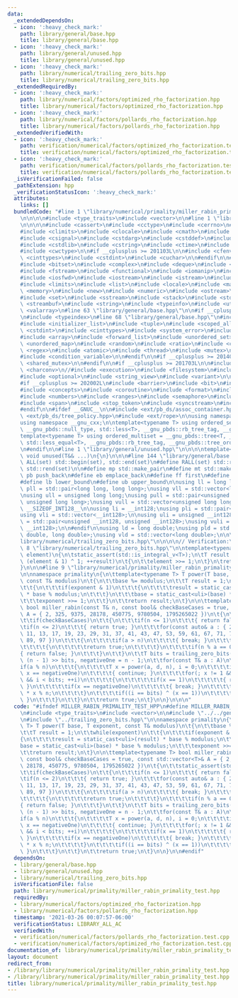 ```yaml
---
data:
  _extendedDependsOn:
  - icon: ':heavy_check_mark:'
    path: library/general/base.hpp
    title: library/general/base.hpp
  - icon: ':heavy_check_mark:'
    path: library/general/unused.hpp
    title: library/general/unused.hpp
  - icon: ':heavy_check_mark:'
    path: library/numerical/trailing_zero_bits.hpp
    title: library/numerical/trailing_zero_bits.hpp
  _extendedRequiredBy:
  - icon: ':heavy_check_mark:'
    path: library/numerical/factors/optimized_rho_factorization.hpp
    title: library/numerical/factors/optimized_rho_factorization.hpp
  - icon: ':heavy_check_mark:'
    path: library/numerical/factors/pollards_rho_factorization.hpp
    title: library/numerical/factors/pollards_rho_factorization.hpp
  _extendedVerifiedWith:
  - icon: ':heavy_check_mark:'
    path: verification/numerical/factors/optimized_rho_factorization.test.cpp
    title: verification/numerical/factors/optimized_rho_factorization.test.cpp
  - icon: ':heavy_check_mark:'
    path: verification/numerical/factors/pollards_rho_factorization.test.cpp
    title: verification/numerical/factors/pollards_rho_factorization.test.cpp
  _isVerificationFailed: false
  _pathExtension: hpp
  _verificationStatusIcon: ':heavy_check_mark:'
  attributes:
    links: []
  bundledCode: "#line 1 \"library/numerical/primality/miller_rabin_primality_test.hpp\"\
    \n\n\n\n#include <type_traits>\n#include <vector>\n\n#line 1 \"library/general/base.hpp\"\
    \n\n\n\n#include <cassert>\n#include <cctype>\n#include <cerrno>\n#include <cfloat>\n\
    #include <climits>\n#include <clocale>\n#include <cmath>\n#include <csetjmp>\n\
    #include <csignal>\n#include <cstdarg>\n#include <cstddef>\n#include <cstdio>\n\
    #include <cstdlib>\n#include <cstring>\n#include <ctime>\n#include <cwchar>\n\
    #include <cwctype>\n\n#if __cplusplus >= 201103L\n\n#include <cfenv>\n#include\
    \ <cinttypes>\n#include <cstdint>\n#include <cuchar>\n\n#endif\n\n#include <algorithm>\n\
    #include <bitset>\n#include <complex>\n#include <deque>\n#include <exception>\n\
    #include <fstream>\n#include <functional>\n#include <iomanip>\n#include <ios>\n\
    #include <iosfwd>\n#include <iostream>\n#include <istream>\n#include <iterator>\n\
    #include <limits>\n#include <list>\n#include <locale>\n#include <map>\n#include\
    \ <memory>\n#include <new>\n#include <numeric>\n#include <ostream>\n#include <queue>\n\
    #include <set>\n#include <sstream>\n#include <stack>\n#include <stdexcept>\n#include\
    \ <streambuf>\n#include <string>\n#include <typeinfo>\n#include <utility>\n#include\
    \ <valarray>\n#line 63 \"library/general/base.hpp\"\n\n#if __cplusplus >= 201103L\n\
    \n#include <typeindex>\n#line 68 \"library/general/base.hpp\"\n#include <chrono>\n\
    #include <initializer_list>\n#include <tuple>\n#include <scoped_allocator>\n#include\
    \ <cstdint>\n#include <cinttypes>\n#include <system_error>\n#include <cuchar>\n\
    #include <array>\n#include <forward_list>\n#include <unordered_set>\n#include\
    \ <unordered_map>\n#include <random>\n#include <ratio>\n#include <cfenv>\n#include\
    \ <regex>\n#include <atomic>\n#include <thread>\n#include <mutex>\n#include <future>\n\
    #include <condition_variable>\n\n#endif\n\n#if __cplusplus >= 201402L\n\n#include\
    \ <shared_mutex>\n\n#endif\n\n#if __cplusplus >= 201703L\n\n#include <any>\n#include\
    \ <charconv>\n//#include <execution>\n#include <filesystem>\n#include <memory_resource>\n\
    #include <optional>\n#include <string_view>\n#include <variant>\n\n#endif\n\n\
    #if __cplusplus >= 202002L\n#include <barrier>\n#include <bit>\n#include <compare>\n\
    #include <concepts>\n#include <coroutine>\n#include <format>\n#include <latch>\n\
    #include <numbers>\n#include <ranges>\n#include <semaphore>\n#include <source_location>\n\
    #include <span>\n#include <stop_token>\n#include <syncstream>\n#include <version>\n\
    #endif\n\n#ifdef __GNUC__\n\n#include <ext/pb_ds/assoc_container.hpp>\n#include\
    \ <ext/pb_ds/tree_policy.hpp>\n#include <ext/rope>\n\nusing namespace __gnu_pbds;\n\
    using namespace __gnu_cxx;\n\ntemplate<typename T> using ordered_set = __gnu_pbds::tree<T,\
    \ __gnu_pbds::null_type, std::less<T>, __gnu_pbds::rb_tree_tag, __gnu_pbds::tree_order_statistics_node_update>;\n\
    template<typename T> using ordered_multiset = __gnu_pbds::tree<T, __gnu_pbds::null_type,\
    \ std::less_equal<T>, __gnu_pbds::rb_tree_tag, __gnu_pbds::tree_order_statistics_node_update>;\n\
    \n#endif\n\n#line 1 \"library/general/unused.hpp\"\n\n\n\ntemplate<class... T>\
    \ void unused(T&& ...)\n{\n}\n\n\n#line 144 \"library/general/base.hpp\"\n\n#define\
    \ ALL(set) std::begin(set), std::end(set)\n#define RALL(set) std::rbegin(set),\
    \ std::rend(set)\n\n#define mp std::make_pair\n#define mt std::make_tuple\n#define\
    \ pb push_back\n#define eb emplace_back\n#define ff first\n#define ss second\n\
    #define lb lower_bound\n#define ub upper_bound\n\nusing ll = long long;\nusing\
    \ pll = std::pair<long long, long long>;\nusing vll = std::vector<long long>;\n\
    \nusing ull = unsigned long long;\nusing pull = std::pair<unsigned long long,\
    \ unsigned long long>;\nusing vull = std::vector<unsigned long long>;\n\n#ifdef\
    \ __SIZEOF_INT128__\n\nusing li = __int128;\nusing pli = std::pair<__int128, __int128>;\n\
    using vli = std::vector<__int128>;\n\nusing uli = unsigned __int128;\nusing puli\
    \ = std::pair<unsigned __int128, unsigned __int128>;\nusing vuli = std::vector<unsigned\
    \ __int128>;\n\n#endif\n\nusing ld = long double;\nusing pld = std::pair<long\
    \ double, long double>;\nusing vld = std::vector<long double>;\n\n\n#line 1 \"\
    library/numerical/trailing_zero_bits.hpp\"\n\n\n\n// Verification:\n//\n\n#line\
    \ 8 \"library/numerical/trailing_zero_bits.hpp\"\n\ntemplate<typename T> T trailing_zero_bits(T\
    \ element)\n{\n\tstatic_assert(std::is_integral_v<T>);\n\tT result = 0;\n\tfor(;\
    \ (element & 1) ^ 1; ++result)\n\t{\n\t\telement >>= 1;\n\t}\n\treturn result;\n\
    }\n\n\n#line 9 \"library/numerical/primality/miller_rabin_primality_test.hpp\"\
    \n\nnamespace primality\n{\n\ttemplate<typename T> T power(T base, T exponent,\
    \ const T& modulus)\n\t{\n\t\tbase %= modulus;\n\t\tT result = 1;\n\t\twhile(exponent)\n\
    \t\t{\n\t\t\tif(exponent & 1)\n\t\t\t{\n\t\t\t\tresult = static_cast<uli>(result)\
    \ * base % modulus;\n\t\t\t}\n\t\t\tbase = static_cast<uli>(base) * base % modulus;\n\
    \t\t\texponent >>= 1;\n\t\t}\n\t\treturn result;\n\t}\n\n\ttemplate<typename T>\
    \ bool miller_rabin(const T& n, const bool& checkBaseCases = true, const std::vector<T>&\
    \ A = { 2, 325, 9375, 28178, 450775, 9780504, 1795265022 })\n\t{\n\t\tstatic_assert(std::is_integral_v<T>);\n\
    \t\tif(checkBaseCases)\n\t\t{\n\t\t\tif(n <= 1)\n\t\t\t{ return false; }\n\t\t\
    \tif(n <= 2)\n\t\t\t{ return true; }\n\t\t\tfor(const auto& a : { 2, 3, 5, 7,\
    \ 11, 13, 17, 19, 23, 29, 31, 37, 41, 43, 47, 53, 59, 61, 67, 71, 73, 79, 83,\
    \ 89, 97 })\n\t\t\t{\n\t\t\t\tif(a > n)\n\t\t\t\t{ break; }\n\t\t\t\tif(n == a)\n\
    \t\t\t\t{\n\t\t\t\t\treturn true;\n\t\t\t\t}\n\t\t\t\tif(n % a == 0)\n\t\t\t\t\
    { return false; }\n\t\t\t}\n\t\t}\n\t\tT bits = trailing_zero_bits(n - 1), d =\
    \ (n - 1) >> bits, negativeOne = n - 1;\n\t\tfor(const T& a : A)\n\t\t{\n\t\t\t\
    if(a % n)\n\t\t\t{\n\t\t\t\tT x = power(a, d, n), i = 0;\n\t\t\t\tif(x == 1 ||\
    \ x == negativeOne)\n\t\t\t\t{ continue; }\n\t\t\t\tfor(; x != 1 && x != negativeOne\
    \ && i < bits; ++i)\n\t\t\t\t{\n\t\t\t\t\tif(x == 1)\n\t\t\t\t\t{ return false;\
    \ }\n\t\t\t\t\tif(x == negativeOne)\n\t\t\t\t\t{ break; }\n\t\t\t\t\tx = static_cast<uli>(x)\
    \ * x % n;\n\t\t\t\t}\n\t\t\t\tif((i == bits) ^ (x == 1))\n\t\t\t\t{ return false;\
    \ }\n\t\t\t}\n\t\t}\n\t\treturn true;\n\t}\n\n}\n\n\n"
  code: "#ifndef MILLER_RABIN_PRIMALITY_TEST_HPP\n#define MILLER_RABIN_PRIMALITY_TEST_HPP\n\
    \n#include <type_traits>\n#include <vector>\n\n#include \"../../general/base.hpp\"\
    \n#include \"../trailing_zero_bits.hpp\"\n\nnamespace primality\n{\n\ttemplate<typename\
    \ T> T power(T base, T exponent, const T& modulus)\n\t{\n\t\tbase %= modulus;\n\
    \t\tT result = 1;\n\t\twhile(exponent)\n\t\t{\n\t\t\tif(exponent & 1)\n\t\t\t\
    {\n\t\t\t\tresult = static_cast<uli>(result) * base % modulus;\n\t\t\t}\n\t\t\t\
    base = static_cast<uli>(base) * base % modulus;\n\t\t\texponent >>= 1;\n\t\t}\n\
    \t\treturn result;\n\t}\n\n\ttemplate<typename T> bool miller_rabin(const T& n,\
    \ const bool& checkBaseCases = true, const std::vector<T>& A = { 2, 325, 9375,\
    \ 28178, 450775, 9780504, 1795265022 })\n\t{\n\t\tstatic_assert(std::is_integral_v<T>);\n\
    \t\tif(checkBaseCases)\n\t\t{\n\t\t\tif(n <= 1)\n\t\t\t{ return false; }\n\t\t\
    \tif(n <= 2)\n\t\t\t{ return true; }\n\t\t\tfor(const auto& a : { 2, 3, 5, 7,\
    \ 11, 13, 17, 19, 23, 29, 31, 37, 41, 43, 47, 53, 59, 61, 67, 71, 73, 79, 83,\
    \ 89, 97 })\n\t\t\t{\n\t\t\t\tif(a > n)\n\t\t\t\t{ break; }\n\t\t\t\tif(n == a)\n\
    \t\t\t\t{\n\t\t\t\t\treturn true;\n\t\t\t\t}\n\t\t\t\tif(n % a == 0)\n\t\t\t\t\
    { return false; }\n\t\t\t}\n\t\t}\n\t\tT bits = trailing_zero_bits(n - 1), d =\
    \ (n - 1) >> bits, negativeOne = n - 1;\n\t\tfor(const T& a : A)\n\t\t{\n\t\t\t\
    if(a % n)\n\t\t\t{\n\t\t\t\tT x = power(a, d, n), i = 0;\n\t\t\t\tif(x == 1 ||\
    \ x == negativeOne)\n\t\t\t\t{ continue; }\n\t\t\t\tfor(; x != 1 && x != negativeOne\
    \ && i < bits; ++i)\n\t\t\t\t{\n\t\t\t\t\tif(x == 1)\n\t\t\t\t\t{ return false;\
    \ }\n\t\t\t\t\tif(x == negativeOne)\n\t\t\t\t\t{ break; }\n\t\t\t\t\tx = static_cast<uli>(x)\
    \ * x % n;\n\t\t\t\t}\n\t\t\t\tif((i == bits) ^ (x == 1))\n\t\t\t\t{ return false;\
    \ }\n\t\t\t}\n\t\t}\n\t\treturn true;\n\t}\n\n}\n\n#endif"
  dependsOn:
  - library/general/base.hpp
  - library/general/unused.hpp
  - library/numerical/trailing_zero_bits.hpp
  isVerificationFile: false
  path: library/numerical/primality/miller_rabin_primality_test.hpp
  requiredBy:
  - library/numerical/factors/optimized_rho_factorization.hpp
  - library/numerical/factors/pollards_rho_factorization.hpp
  timestamp: '2021-03-26 00:07:57-06:00'
  verificationStatus: LIBRARY_ALL_AC
  verifiedWith:
  - verification/numerical/factors/pollards_rho_factorization.test.cpp
  - verification/numerical/factors/optimized_rho_factorization.test.cpp
documentation_of: library/numerical/primality/miller_rabin_primality_test.hpp
layout: document
redirect_from:
- /library/library/numerical/primality/miller_rabin_primality_test.hpp
- /library/library/numerical/primality/miller_rabin_primality_test.hpp.html
title: library/numerical/primality/miller_rabin_primality_test.hpp
---
```

